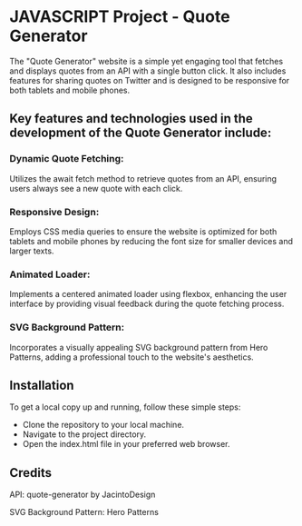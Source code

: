# JAVASCRIPT Project - Quote Generator

The "Quote Generator" website is a simple yet engaging tool that fetches and displays quotes from an API with a single button click. It also includes features for sharing quotes on Twitter and is designed to be responsive for both tablets and mobile phones.

## Key features and technologies used in the development of the Quote Generator include:

### Dynamic Quote Fetching:

Utilizes the await fetch method to retrieve quotes from an API, ensuring users always see a new quote with each click.

### Responsive Design:

Employs CSS media queries to ensure the website is optimized for both tablets and mobile phones by reducing the font size for smaller devices and larger texts.

### Animated Loader:

Implements a centered animated loader using flexbox, enhancing the user interface by providing visual feedback during the quote fetching process.

### SVG Background Pattern:

Incorporates a visually appealing SVG background pattern from Hero Patterns, adding a professional touch to the website's aesthetics.

## Installation

To get a local copy up and running, follow these simple steps:

- Clone the repository to your local machine.
- Navigate to the project directory.
- Open the index.html file in your preferred web browser.

## Credits

API: quote-generator by JacintoDesign

SVG Background Pattern: Hero Patterns
